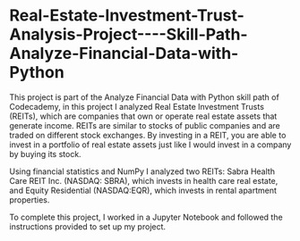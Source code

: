 # Real-Estate-Investment-Trust-Analysis-Project----Skill-Path-Analyze-Financial-Data-with-Python

This project is part of the Analyze Financial Data with Python skill path of Codecademy, in this project I analyzed Real Estate Investment Trusts (REITs), which are companies that own or operate real estate assets that generate income. REITs are similar to stocks of public companies and are traded on different stock exchanges. By investing in a REIT, you are able to invest in a portfolio of real estate assets just like I would invest in a company by buying its stock.

Using financial statistics and NumPy I analyzed two REITs: Sabra Health Care REIT Inc. (NASDAQ: SBRA), which invests in health care real estate, and Equity Residential (NASDAQ:EQR), which invests in rental apartment properties.

To complete this project, I worked in a Jupyter Notebook and followed the instructions provided to set up my project.
